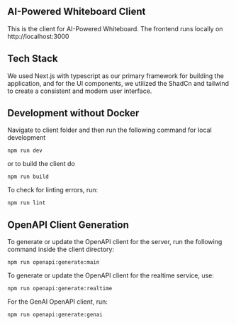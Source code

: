 ## AI-Powered Whiteboard Client

This is the client for AI-Powered Whiteboard. The frontend runs locally on http://localhost:3000

## Tech Stack

We used Next.js with typescript as our primary framework for building the application, and for the UI components, we utilized the ShadCn and tailwind to create a consistent and modern user interface.


## Development without Docker

Navigate to client folder and then run the following command for local development 

`npm run dev`

or to build the client do 

`npm run build`

To check for linting errors, run:

`npm run lint`

## OpenAPI Client Generation

To generate or update the OpenAPI client for the server, run the following command inside the client directory:

`npm run openapi:generate:main`

To generate or update the OpenAPI client for the realtime service, use:

`npm run openapi:generate:realtime`

For the GenAI OpenAPI client, run:

`npm run openapi:generate:genai`







